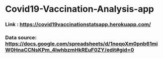 # Covid19-Vaccination-Analysis-app
### Link : https://covid19vaccinationstatsapp.herokuapp.com/
### Data source: https://docs.google.com/spreadsheets/d/1noqoXm0pnb61miW0HnaCCNsKPm_4lwhbzmHkREuF0ZY/edit#gid=0
